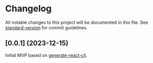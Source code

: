 # Changelog

All notable changes to this project will be documented in this file. See [standard-version](https://github.com/conventional-changelog/standard-version) for commit guidelines.

## [0.0.1] (2023-12-15)
Initial MVP based on [generate-react-cli](https://github.com/arminbro/generate-react-cli).
